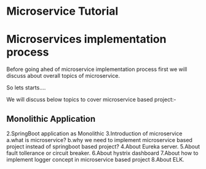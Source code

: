 # Microservice Tutorial

# Microservices implementation process
Before going ahed of microservice implementation process first we will discuss about overall topics of microservice.

So lets starts....

We will discuss below topics to cover microservice based project:-
## Monolithic Application
2.SpringBoot application as Monolithic
3.Introduction of microservice
  a.what is microservice?
  b.why we need to implement microservice based project instead of springboot based project?
4.About Eureka server. 
5.About fault tollerance or circuit breaker.
6.About hystrix dashboard
7.About how to implement logger concept in microservice based project
8.About ELK.


